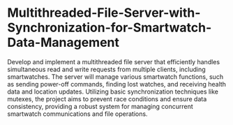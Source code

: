 # Multithreaded-File-Server-with-Synchronization-for-Smartwatch-Data-Management
Develop and implement a multithreaded file server that efficiently handles simultaneous read and write requests from multiple clients, including smartwatches. The server will manage various smartwatch functions, such as sending power-off commands, finding lost watches, and receiving health data and location updates. Utilizing basic synchronization techniques like mutexes, the project aims to prevent race conditions and ensure data consistency, providing a robust system for managing concurrent smartwatch communications and file operations.
